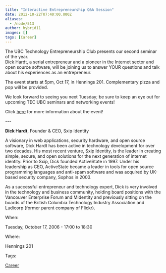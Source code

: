 ```yaml
---
title: "Interactive Entrepreneurship Q&A Session"
date: 2012-10-22T07:40:00.000Z
aliases:
  - /node/513
author: hybrid11
images: []
tags: [Career]
---
```


The UBC Technology Entrepreneurship Club presents our second seminar of the year. \
Dick Hardt, a serial entrepreneur and a pioneer in the Internet sector and open source software,
will be joining us to answer YOUR questions and talk about his experiences as an entrepreneur.

The event starts at 5pm, Oct 17, in Hennings 201. Complementary pizza and pop will be provided.

We look forward to seeing you next Tuesday; be sure to keep an eye out for upcoming TEC UBC
seminars and networking events!

Click [here](/node/513) for more information about the event!

\---

**Dick Hardt**, Founder & CEO, Sxip Identity

A visionary in web applications, security hardware, and open source software, Dick Hardt has been active in technology development for over two decades. His most recent venture, Sxip Identity, is the leader in creating simple, secure, and open solutions for the next generation of internet identity. Prior to Sxip, Dick founded ActiveState in 1997. Under his leadership as CEO, ActiveState became a leader in tools for open source programming languages and anti-spam software and was acquired by UK-based security company, Sophos in 2003.

As a successful entrepreneur and technology expert, Dick is very involved in the technology and business community, holding board positions with the Vancouver Enterprise Forum and Midentity and
previously sitting on the boards of the British Columbia Technology Industry Association and Ludicorp (former parent company of Flickr).

When: 

Tuesday, October 17, 2006 - 17:00 to 18:30

Where: 

Hennings 201

Tags: 

[Career](/career)
